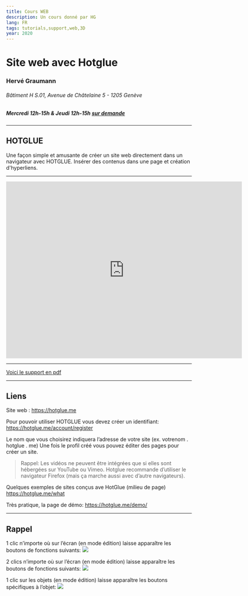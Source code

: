 ```yaml
---
title: Cours WEB
description: Un cours donné par HG
lang: FR
tags: tutorials,support,web,3D 
year: 2020
---
```


# Site web avec Hotglue


### Hervé Graumann

###### Bâtiment H S.01, Avenue de Châtelaine 5 - 1205 Genève
##### Mercredi 12h-15h & Jeudi 12h-15h [sur demande](mailto:herve.graumann@hesge.ch)

---
##  HOTGLUE

Une façon simple et amusante de créer un site web directement dans un navigateur avec HOTGLUE. Insérer des contenus dans une page et création d'hyperliens.

---

<iframe title="vimeo-player" src="https://player.vimeo.com/video/17924249" width="640" height="480" frameborder="0" allowfullscreen></iframe>


---
[Voici le support en pdf](https://drive.switch.ch/index.php/s/WkvO48XOZVH1pWI) 


---
## Liens 

Site web :
https://hotglue.me

Pour pouvoir utiliser HOTGLUE vous devez créer un identifiant:
https://hotglue.me/account/register

Le nom que vous choisirez indiquera l’adresse de votre site (ex. votrenom . hotglue . me)
Une fois le profil créé vous pouvez éditer des pages pour créer un site.

> Rappel:
> Les vidéos ne peuvent être intégrées que si elles sont hébergées sur YouTube ou Vimeo.
> Hotglue recommande d’utiliser le navigateur Firefox (mais ça marche aussi avec d’autre navigateurs).

Quelques exemples de sites conçus ave HotGlue (milieu de page) https://hotglue.me/what

Très pratique, la page de démo:
https://hotglue.me/demo/

---
## Rappel

1 clic n’importe où sur l’écran (en mode édition) laisse apparaître les boutons de fonctions suivants:
![](https://i.imgur.com/WwGvA5P.png)

2 clics n’importe où sur l’écran (en mode édition) laisse apparaître les boutons de fonctions suivants:
![](https://i.imgur.com/WBYHciY.png)

1 clic sur les objets (en mode édition) laisse apparaître les boutons spécifiques à l’objet:
![](https://i.imgur.com/aC7mL9z.png)



